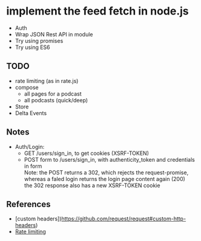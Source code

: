 # implement the feed fetch in node.js

* Auth
* Wrap JSON Rest API in module
* Try using promises
* Try using ES6

## TODO

* rate limiting (as in rate.js)
* compose 
  * all pages for a podcast
  * all podcasts (quick/deep)
* Store
* Delta Events

## Notes

* Auth/Login: 
  * GET /users/sign_in, to get cookies (XSRF-TOKEN)
  * POST form to /users/sign_in, with authenticity_token and credentials in form  
    Note: the POST returns a 302, which rejects the request-promise,  
    whereas a faled login returns the login page content again (200)  
    the 302 response also has a new XSRF-TOKEN cookie  

## References

* [custom headers])https://github.com/request/request#custom-http-headers)
* [Rate limiting](https://github.com/jhurliman/node-rate-limiter)